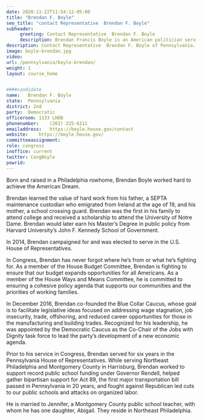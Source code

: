 ```yaml
---
date: 2020-11-22T11:54:12-05:00
title: "Brendan F. Boyle"
seo_title: "contact Representative  Brendan F. Boyle"
subheader:
     greeting: Contact Representative  Brendan F. Boyle 
     description: Brendan Francis Boyle is an American politician serving as a Democratic member of the United States House of Representatives, representing a district in the Philadelphia area since 2015.
description: Contact Representative  Brendan F. Boyle of Pennsylvania. Contact information for Brendan F. Boyle includes email address, phone number, and mailing address.
image: boyle-brendan.jpg
video: 
url: /pennsylvania/boyle-brendan/
weight: 1
layout: course_home


####candidate
name:	Brendan F. Boyle
state:	Pennsylvania
district: 2nd
party:	Democratic
officeroom:	1133 LHOB
phonenumber:	(202) 225-6111
emailaddress:	https://boyle.house.gov/contact
website:	https://boyle.house.gov/
committeeassignment: 
role: congress
inoffice: current
twitter: CongBoyle
powrid: 
---
```


Born and raised in a Philadelphia rowhome, Brendan Boyle worked hard to achieve the American Dream.

Brendan learned the value of hard work from his father, a SEPTA maintenance custodian who emigrated from Ireland at the age of 19, and his mother, a school crossing guard. Brendan was the first in his family to attend college and received a scholarship to attend the University of Notre Dame. Brendan would later earn his Master’s Degree in public policy from Harvard University’s John F. Kennedy School of Government.

In 2014, Brendan campaigned for and was elected to serve in the U.S. House of Representatives.

In Congress, Brendan has never forgot where he’s from or what he’s fighting for. As a member of the House Budget Committee, Brendan is fighting to ensure that our budget expands opportunities for all Americans. As a member of the House Ways and Means Committee, he is committed to ensuring a cohesive policy agenda that supports our communities and the priorities of working families.

In December 2016, Brendan co-founded the Blue Collar Caucus, whose goal is to facilitate legislative ideas focused on addressing wage stagnation, job insecurity, trade, offshoring, and reduced career opportunities for those in the manufacturing and building trades. Recognized for his leadership, he was appointed by the Democratic Caucus as the Co-Chair of the Jobs with Dignity task force to lead the party’s development of a new economic agenda.

Prior to his service in Congress, Brendan served for six years in the Pennsylvania House of Representatives. While serving Northeast Philadelphia and Montgomery County in Harrisburg, Brendan worked to support record public school funding under Governor Rendell, helped gather bipartisan support for Act 89, the first major transportation bill passed in Pennsylvania in 20 years, and fought against Republican led cuts to our public schools and attacks on organized labor.

He is married to Jennifer, a Montgomery County public school teacher, with whom he has one daughter, Abigail. They reside in Northeast Philadelphia.

